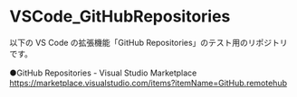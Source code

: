 # VSCode_GitHubRepositories
以下の VS Code の拡張機能「GitHub Repositories」のテスト用のリポジトリです。

●GitHub Repositories - Visual Studio Marketplace
　https://marketplace.visualstudio.com/items?itemName=GitHub.remotehub

